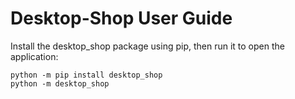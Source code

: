 # Desktop-Shop User Guide

Install the desktop_shop package using pip, then run it to open the application:

    python -m pip install desktop_shop
    python -m desktop_shop
